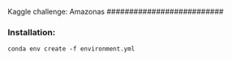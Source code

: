 Kaggle challenge: Amazonas
##########################

### Installation:
`conda env create -f environment.yml`
